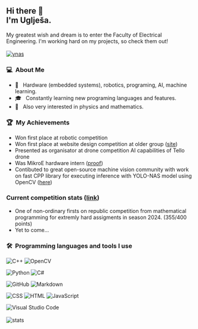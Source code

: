## Hi there 👋<br>I'm Uglješa.
My greatest wish and dream is to enter the Faculty of Electrical Engineering. I'm working hard on my projects, so check them out! 
<br><br>
[![ynas](https://img.shields.io/badge/Check_out_my_CPP_inference_library_for_-YOLO--NAS-white)](https://github.com/ukicomputers/yolonas-cpp)

### 💻 &nbsp;About Me 

- 🤖 &nbsp; Hardware (embedded systems), robotics, programing, AI, machine learning.
- 🎓 &nbsp; Constantly learning new programing languages and features.
- 📘 &nbsp; Also very interested in physics and mathematics.

### 🏆 &nbsp;My Achievements
- Won first place at robotic competition
- Won first place at website design competition at older group ([site](https://ukicomputers.web.app))
- Presented as organisator at drone competition AI capabilities of Tello drone
- Was MikroE hardware intern ([proof](https://www.mikroe.com/blog/meet-mikroe-s-youngest-intern))
- Contibuted to great open-source machine vision community with work on fast CPP library for executing inference with YOLO-NAS model using OpenCV ([here](https://github.com/ukicomputers/yolonas-cpp))

### Current competition stats ([link](https://takprog.petlja.org/osnovnaskola))
- One of non-ordinary firsts on republic competition from mathematical programming for extremly hard assigments in season 2024. (355/400 points)
- Yet to come...

### 🛠 &nbsp;Programming languages and tools I use

![C++](https://img.shields.io/badge/C%2B%2B-00599C?style=for-the-badge&logo=c%2B%2B&logoColor=white)
![OpenCV](https://img.shields.io/badge/opencv-%23white.svg?style=for-the-badge&logo=opencv&logoColor=white)

![Python](https://img.shields.io/badge/python-3670A0?style=for-the-badge&logo=python&logoColor=ffdd54)
![C#](https://img.shields.io/badge/c%23-%23239120.svg?style=for-the-badge&logo=c-sharp&logoColor=white)

![GitHub](https://img.shields.io/badge/GitHub-100000?style=for-the-badge&logo=github&logoColor=white)
![Markdown](https://img.shields.io/badge/Markdown-000000?style=for-the-badge&logo=markdown&logoColor=white)

![CSS](https://img.shields.io/badge/CSS3-1572B6?style=for-the-badge&logo=css3&logoColor=white)
![HTML](https://img.shields.io/badge/HTML5-E34F26?style=for-the-badge&logo=html5&logoColor=white)
![JavaScript](https://img.shields.io/badge/javascript-%23323330.svg?style=for-the-badge&logo=javascript&logoColor=%23F7DF1E)

![Visual Studio Code](https://img.shields.io/badge/Visual%20Studio%20Code-0078d7.svg?style=for-the-badge&logo=visual-studio-code&logoColor=white)
<br><br>
![stats](https://github-readme-stats.vercel.app/api/top-langs/?username=ukicomputers&theme=dark)
